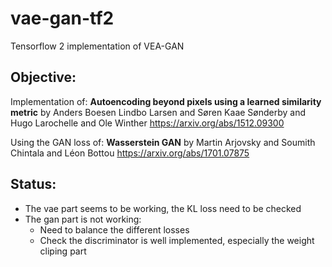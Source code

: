 # vae-gan-tf2
Tensorflow 2 implementation of VEA-GAN 

## Objective:

Implementation of: 
**Autoencoding beyond pixels using a learned similarity metric** by Anders Boesen Lindbo Larsen and Søren Kaae Sønderby and Hugo Larochelle and Ole Winther
https://arxiv.org/abs/1512.09300

Using the GAN loss of: 
**Wasserstein GAN** by Martin Arjovsky and Soumith Chintala and Léon Bottou
https://arxiv.org/abs/1701.07875

## Status:
* The vae part seems to be working, the KL loss need to be checked
* The gan part is not working:
  * Need to balance the different losses
  * Check the discriminator is well implemented, especially the weight cliping part
